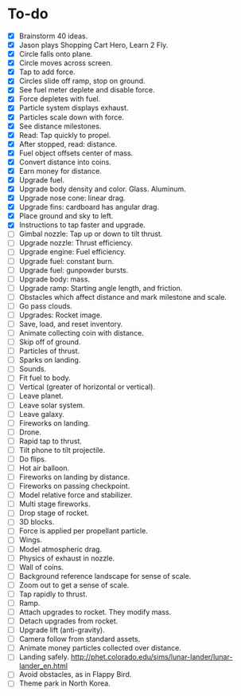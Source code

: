 # To-do

- [x] Brainstorm 40 ideas.
- [x] Jason plays Shopping Cart Hero, Learn 2 Fly.
- [x] Circle falls onto plane.
- [x] Circle moves across screen.
- [x] Tap to add force.
- [x] Circles slide off ramp, stop on ground.
- [x] See fuel meter deplete and disable force.
- [x] Force depletes with fuel.
- [x] Particle system displays exhaust.
- [x] Particles scale down with force.
- [x] See distance milestones.
- [x] Read:  Tap quickly to propel.
- [x] After stopped, read: distance.
- [x] Fuel object offsets center of mass.
- [x] Convert distance into coins.
- [x] Earn money for distance.
- [x] Upgrade fuel.
- [x] Upgrade body density and color.  Glass.  Aluminum.
- [x] Upgrade nose cone:  linear drag.
- [x] Upgrade fins:  cardboard has angular drag.
- [x] Place ground and sky to left.
- [x] Instructions to tap faster and upgrade.
- [ ] Gimbal nozzle:  Tap up or down to tilt thrust.
- [ ] Upgrade nozzle:  Thrust efficiency.
- [ ] Upgrade engine:  Fuel efficiency.
- [ ] Upgrade fuel:  constant burn.
- [ ] Upgrade fuel:  gunpowder bursts.
- [ ] Upgrade body:  mass.
- [ ] Upgrade ramp:  Starting angle length, and friction.
- [ ] Obstacles which affect distance and mark milestone and scale.
- [ ] Go pass clouds.
- [ ] Upgrades:  Rocket image.
- [ ] Save, load, and reset inventory.
- [ ] Animate collecting coin with distance.
- [ ] Skip off of ground.
- [ ] Particles of thrust.
- [ ] Sparks on landing.
- [ ] Sounds.
- [ ] Fit fuel to body.
- [ ] Vertical (greater of horizontal or vertical).
- [ ] Leave planet.
- [ ] Leave solar system.
- [ ] Leave galaxy.
- [ ] Fireworks on landing.
- [ ] Drone.
- [ ] Rapid tap to thrust.
- [ ] Tilt phone to tilt projectile.
- [ ] Do flips.
- [ ] Hot air balloon.
- [ ] Fireworks on landing by distance.
- [ ] Fireworks on passing checkpoint.
- [ ] Model relative force and stabilizer.
- [ ] Multi stage fireworks.
- [ ] Drop stage of rocket.
- [ ] 3D blocks.
- [ ] Force is applied per propellant particle.
- [ ] Wings.
- [ ] Model atmospheric drag.
- [ ] Physics of exhaust in nozzle.
- [ ] Wall of coins.
- [ ] Background reference landscape for sense of scale.
- [ ] Zoom out to get a sense of scale.
- [ ] Tap rapidly to thrust.
- [ ] Ramp.
- [ ] Attach upgrades to rocket.  They modify mass.
- [ ] Detach upgrades from rocket.
- [ ] Upgrade lift (anti-gravity).
- [ ] Camera follow from standard assets.
- [ ] Animate money particles collected over distance.
- [ ] Landing safely. <http://phet.colorado.edu/sims/lunar-lander/lunar-lander_en.html>
- [ ] Avoid obstacles, as in Flappy Bird.
- [ ] Theme park in North Korea.
